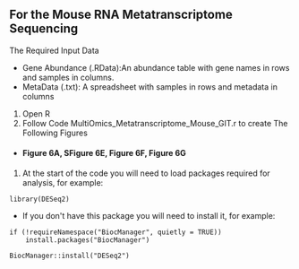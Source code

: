 ## For the Mouse RNA Metatranscriptome Sequencing
The Required Input Data
* Gene Abundance (.RData):An abundance table with gene names in rows and samples in columns.
* MetaData (.txt): A spreadsheet with samples in rows and metadata in columns

1. Open R
1. Follow Code MultiOmics_Metatranscriptome_Mouse_GIT.r to create The Following Figures
  * #### Figure 6A, SFigure 6E, Figure 6F, Figure 6G
  1. At the start of the code you will need to load packages required for analysis, for example:
```
library(DESeq2)
```
* If you don't have this package you will need to install it, for example:
```
if (!requireNamespace("BiocManager", quietly = TRUE))
    install.packages("BiocManager")

BiocManager::install("DESeq2")
```
